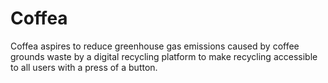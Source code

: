 # Coffea
Coffea aspires to reduce greenhouse gas emissions caused by coffee grounds waste by a digital recycling platform to make recycling accessible to all users with a press of a button.

